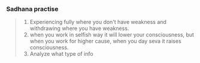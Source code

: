 

### Sadhana practise
> 1) Experiencing fully where you don't have weakness and withdrawing where you have weakness.
> 2) when you work in selfish way it will lower your consciousness, but when you work for higher cause, when you day seva it raises consciousness.
> 3) Analyze what type of info
<!--stackedit_data:
eyJoaXN0b3J5IjpbMjgyODM0Mzk5LC0xMDY0NzM2MzE4XX0=
-->